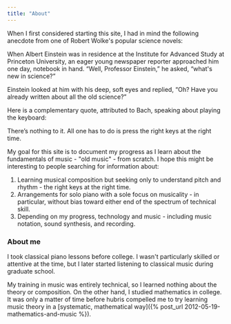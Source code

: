 ```yaml
---
title: "About"
---
```


When I first considered starting this site, I had in mind the following anecdote from one of Robert Wolke's popular science novels:

<div class="media">
<p>When Albert Einstein was in residence at the Institute for Advanced Study at Princeton University, an eager young newspaper reporter approached him one day, notebook in hand. “Well, Professor Einstein,” he asked, “what's new in science?”</p>
  
<p>Einstein looked at him with his deep, soft eyes and replied, “Oh? Have you already written about all the old science?”</p>
</div>



Here is a complementary quote, attributed to Bach, speaking about playing the keyboard:

<div class="media">
<p>There’s nothing to it. All one has to do is press the right keys at the right time.</p>
</div>

My goal for this site is to document my progress as I learn about the fundamentals of music - "old music" - from scratch. I hope this might be interesting to people searching for information about:

1. Learning musical composition but seeking only to understand pitch and rhythm - the right keys at the right time.
2. Arrangements for solo piano with a sole focus on musicality - in particular, without bias toward either end of the spectrum of technical skill.
3. Depending on my progress, technology and music - including music notation, sound synthesis, and recording.

### About me

I took classical piano lessons before college. I wasn't particularly skilled or attentive at the time, but I later started listening to classical music during graduate school. 

My training in music was entirely technical, so I learned nothing about the theory or composition. On the other hand, I studied mathematics in college. It was only a matter of time before hubris compelled me to try learning music theory in a [systematic, mathematical way]({% post_url 2012-05-19-mathematics-and-music %}).
